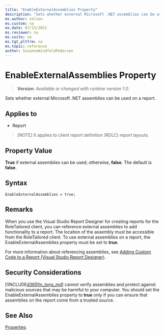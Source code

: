 ```yaml
---
title: "EnableExternalAssemblies Property"
description: "Sets whether external Microsoft .NET assemblies can be used on a report."
ms.author: solsen
ms.custom: na
ms.date: 07/13/2021
ms.reviewer: na
ms.suite: na
ms.tgt_pltfrm: na
ms.topic: reference
author: SusanneWindfeldPedersen
---
```

[//]: # (START>DO_NOT_EDIT)
[//]: # (IMPORTANT:Do not edit any of the content between here and the END>DO_NOT_EDIT.)
[//]: # (Any modifications should be made in the .xml files in the ModernDev repo.)
# EnableExternalAssemblies Property
> **Version**: _Available or changed with runtime version 1.0._

Sets whether external Microsoft .NET assemblies can be used on a report.

## Applies to
-   Report

[//]: # (IMPORTANT: END>DO_NOT_EDIT)

> [NOTE]
> It applies to client report definition \(RDLC\) report layouts.  

## Property Value  

**True** if external assemblies can be used; otherwise, **false**. The default is **false**.  

## Syntax

```AL
EnableExternalAssemblies = true;
``` 

## Remarks  


When you use the Visual Studio Report Designer for creating reports for the RoleTailored client, you can reference external assemblies to add functionality to a report. The location of the assembly must be accessible from the RoleTailored client. To use external assemblies on a report, the EnableExternalAssemblies property must be set to **true**.  
  
For more information about referencing assemblies, see [Adding Custom Code to a Report \(Visual Studio Report Designer\)](/previous-versions/ms252130(v=vs.100)).  
  
## Security Considerations  

[!INCLUDE[d365fin_long_md](../includes/d365fin_long_md.md)] cannot verify assemblies and protect against malicious sources that may be harmful to your computer. You should set the EnableExternalAssemblies property to **true** only if you can ensure that assemblies on the report come from a trusted source.  
  
## See Also

[Properties](devenv-properties.md)